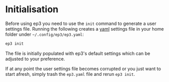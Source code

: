 # Initialisation 

Before using ep3 you need to use the `init` command to generate a user settings file. Running the following creates a [yaml](https://learnxinyminutes.com/docs/yaml/) settings file in your home folder under `~/.config/ep3/ep3.yaml`:

```bash
ep3 init
```

The file is initially populated with ep3's default settings which can be adjusted to your preference.

If at any point the user settings file becomes corrupted or you just want to start afresh, simply trash the `ep3.yaml` file and rerun `ep3 init`.

<!-- Once created, open the settings file in any text editor and follow the in-file instructions to populate the missing settings values (usually given an ``XXX`` placeholder).  -->



